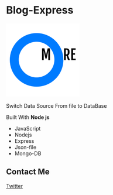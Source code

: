 # Blog-Express

![alt text](https://raw.githubusercontent.com/umeshmore45/Timer-Application/master/img/logo.png)

Switch Data Source From file to DataBase

Built With  **Node js**
 - JavaScript
 - Nodejs
 - Express 
 - Json-file
 - Mongo-DB


## Contact Me
[Twitter](https://twitter.com/Iamdvirus45)
